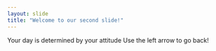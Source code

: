 ```yaml
---
layout: slide
title: "Welcome to our second slide!"
---
```

Your day is determined by your attitude
Use the left arrow to go back!
